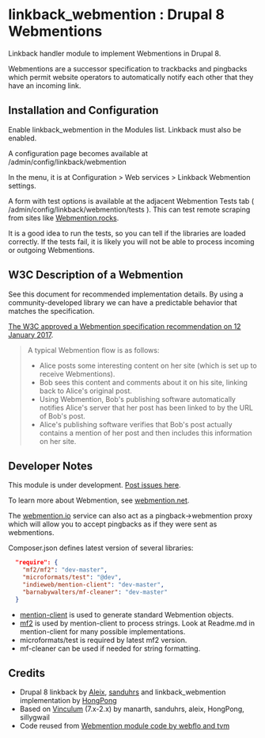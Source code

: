 # linkback_webmention : Drupal 8 Webmentions

Linkback handler module to implement Webmentions in Drupal 8.

Webmentions are a successor specification to trackbacks and pingbacks
which permit website operators to automatically notify each other that
they have an incoming link. 

## Installation and Configuration

Enable linkback_webmention in the Modules list. Linkback must also be enabled.

A configuration page becomes available at /admin/config/linkback/webmention

In the menu, it is at Configuration > Web services > Linkback Webmention settings.

A form with test options is available at the adjacent Webmention Tests tab 
( /admin/config/linkback/webmention/tests ). This can test remote scraping from
sites like [Webmention.rocks](http://webmention.rocks).

It is a good idea to run the tests, so you can tell if the libraries are loaded
correctly. If the tests fail, it is likely you will not be able to process
incoming or outgoing Webmentions.


## W3C Description of a Webmention

See this document for recommended implementation details. By using a
community-developed library we can have a predictable behavior that
matches the specification.

[The W3C approved a Webmention specification recommendation on 12 January 2017](https://www.w3.org/TR/webmention/).

> A typical Webmention flow is as follows:
> 
> * Alice posts some interesting content on her site (which is set up to
>  receive Webmentions).
> * Bob sees this content and comments about it on his site, linking back
>   to Alice's original post.
> * Using Webmention, Bob's publishing software automatically notifies
>   Alice's server that her post has been linked to by the URL of Bob's 
>   post.
> * Alice's publishing software verifies that Bob's post actually contains
>   a mention of her post and then includes this information on her site.

## Developer Notes

This module is under development. [Post issues here](https://www.drupal.org/project/issues/linkback).

To learn more about Webmention, see [webmention.net](http://webmention.net).

The [webmention.io](http://webmention.io/) service can also act as a pingback->webmention
proxy which will allow you to accept pingbacks as if they were sent as webmentions.

Composer.json defines latest version of several libraries: 
```json
  "require": {
    "mf2/mf2": "dev-master",
    "microformats/test": "@dev",
    "indieweb/mention-client": "dev-master",
    "barnabywalters/mf-cleaner": "dev-master"
  }
```
* [mention-client](https://github.com/indieweb/mention-client-php) is used to generate
  standard Webmention objects.
* [mf2](https://github.com/indieweb/php-mf2/) is used by mention-client to process
  strings. Look at Readme.md in mention-client for many possible implementations.
* microformats/test is required by latest mf2 version.
* mf-cleaner can be used if needed for string formatting.



## Credits

* Drupal 8 linkback by [Aleix](https://drupal.org/u/aleix), 
  [sanduhrs](https://www.drupal.org/u/sanduhrs) and linkback_webmention implementation by
  [HongPong](https://www.drupal.org/u/HongPong)
* Based on [Vinculum](https://www.drupal.org/project/vinculum) (7.x-2.x) by
  manarth, sanduhrs, aleix, HongPong, sillygwail
* Code reused from [Webmention module code by webflo and tvm](https://www.drupal.org/project/webmention)

